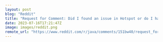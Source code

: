 ```yaml
---
layout: post
blog: "Reddit"
title: "Request for Comment: Did I found an issue in Hotspot or do I have much less Java knowledge than I believe?"
date: 2023-07-16T17:21:47Z
image: images/reddit.png
remote_url: "https://www.reddit.com/r/java/comments/151bw40/request_for_comment_did_i_found_an_issue_in/"
---
```

